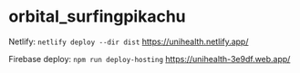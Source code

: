 # orbital_surfingpikachu

Netlify:
``
netlify deploy --dir dist
``
https://unihealth.netlify.app/

Firebase deploy:
``
npm run deploy-hosting
``
https://unihealth-3e9df.web.app/